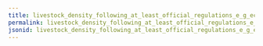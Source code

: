 ```yaml
---
title: livestock_density_following_at_least_official_regulations_e_g_ec_regulation8892008
permalink: livestock_density_following_at_least_official_regulations_e_g_ec_regulation8892008.html
jsonid: livestock_density_following_at_least_official_regulations_e_g_ec_regulation8892008
---
```

